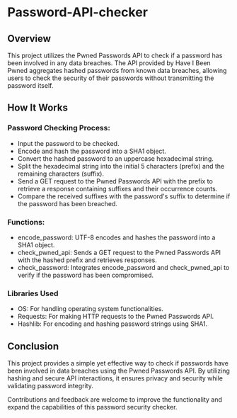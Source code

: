 # Password-API-checker
## Overview
This project utilizes the Pwned Passwords API to check if a password has been involved in any data breaches. The API provided by Have I Been Pwned aggregates hashed passwords from known data breaches, allowing users to check the security of their passwords without transmitting the password itself.

## How It Works
### Password Checking Process:
 - Input the password to be checked.
 - Encode and hash the password into a SHA1 object.
 - Convert the hashed password to an uppercase hexadecimal string.
 - Split the hexadecimal string into the initial 5 characters (prefix) and the remaining characters (suffix).
 - Send a GET request to the Pwned Passwords API with the prefix to retrieve a response containing suffixes and their occurrence counts.
 - Compare the received suffixes with the password's suffix to determine if the password has been breached.

### Functions:
- encode_password: UTF-8 encodes and hashes the password into a SHA1 object.
 - check_pwned_api: Sends a GET request to the Pwned Passwords API with the hashed prefix and retrieves responses.
 - check_password: Integrates encode_password and check_pwned_api to verify if the password has been compromised.

### Libraries Used
 - OS: For handling operating system functionalities.
 - Requests: For making HTTP requests to the Pwned Passwords API.
 - Hashlib: For encoding and hashing password strings using SHA1.

## Conclusion
This project provides a simple yet effective way to check if passwords have been involved in data breaches using the Pwned Passwords API. By utilizing hashing and secure API interactions, it ensures privacy and security while validating password integrity.

Contributions and feedback are welcome to improve the functionality and expand the capabilities of this password security checker.
